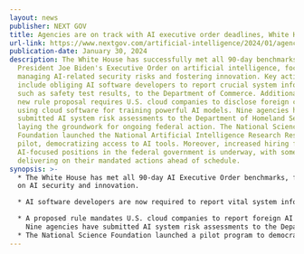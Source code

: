 ```yaml
---
layout: news
publisher: NEXT GOV
title: Agencies are on track with AI executive order deadlines, White House says
url-link: https://www.nextgov.com/artificial-intelligence/2024/01/agencies-are-track-ai-executive-order-deadlines-white-house-says/393740/
publication-date: January 30, 2024
description: The White House has successfully met all 90-day benchmarks set in
  President Joe Biden's Executive Order on artificial intelligence, focusing on
  managing AI-related security risks and fostering innovation. Key actions
  include obliging AI software developers to report crucial system information,
  such as safety test results, to the Department of Commerce. Additionally, a
  new rule proposal requires U.S. cloud companies to disclose foreign clients
  using cloud software for training powerful AI models. Nine agencies have
  submitted AI system risk assessments to the Department of Homeland Security,
  laying the groundwork for ongoing federal action. The National Science
  Foundation launched the National Artificial Intelligence Research Resource
  pilot, democratizing access to AI tools. Moreover, increased hiring for
  AI-focused positions in the federal government is underway, with some agencies
  delivering on their mandated actions ahead of schedule.
synopsis: >-
  * The White House has met all 90-day AI Executive Order benchmarks, focusing
  on AI security and innovation.

  * AI software developers are now required to report vital system information, including safety test results.

  * A proposed rule mandates U.S. cloud companies to report foreign AI training activities.\
    Nine agencies have submitted AI system risk assessments to the Department of Homeland Security.
  * The National Science Foundation launched a pilot program to democratize AI tool access and education.
---
```

